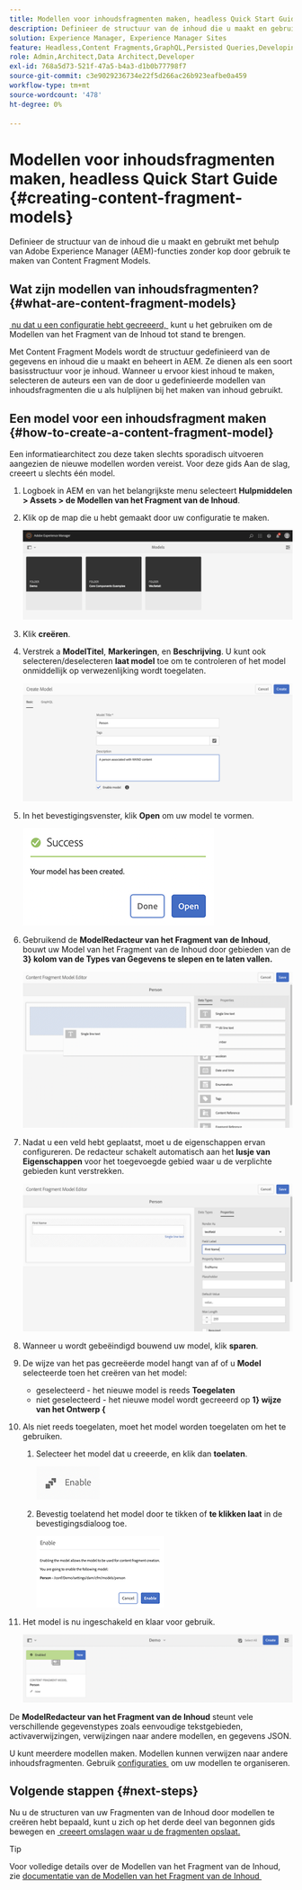 ```yaml
---
title: Modellen voor inhoudsfragmenten maken, headless Quick Start Guide
description: Definieer de structuur van de inhoud die u maakt en gebruikt met behulp van Adobe Experience Manager (AEM)-functies zonder kop door gebruik te maken van Content Fragment Models.
solution: Experience Manager, Experience Manager Sites
feature: Headless,Content Fragments,GraphQL,Persisted Queries,Developing
role: Admin,Architect,Data Architect,Developer
exl-id: 768a5d73-521f-47a5-b4a3-d1b0b77798f7
source-git-commit: c3e9029236734e22f5d266ac26b923eafbe0a459
workflow-type: tm+mt
source-wordcount: '478'
ht-degree: 0%

---
```


# Modellen voor inhoudsfragmenten maken, headless Quick Start Guide {#creating-content-fragment-models}

Definieer de structuur van de inhoud die u maakt en gebruikt met behulp van Adobe Experience Manager (AEM)-functies zonder kop door gebruik te maken van Content Fragment Models.

## Wat zijn modellen van inhoudsfragmenten? {#what-are-content-fragment-models}

[&#x200B; nu dat u een configuratie hebt gecreeerd, &#x200B;](create-configuration.md) kunt u het gebruiken om de Modellen van het Fragment van de Inhoud tot stand te brengen.

Met Content Fragment Models wordt de structuur gedefinieerd van de gegevens en inhoud die u maakt en beheert in AEM. Ze dienen als een soort basisstructuur voor je inhoud. Wanneer u ervoor kiest inhoud te maken, selecteren de auteurs een van de door u gedefinieerde modellen van inhoudsfragmenten die u als hulplijnen bij het maken van inhoud gebruikt.

## Een model voor een inhoudsfragment maken {#how-to-create-a-content-fragment-model}

Een informatiearchitect zou deze taken slechts sporadisch uitvoeren aangezien de nieuwe modellen worden vereist. Voor deze gids Aan de slag, creeert u slechts één model.

1. Logboek in AEM en van het belangrijkste menu selecteert **Hulpmiddelen > Assets > de Modellen van het Fragment van de Inhoud**.
1. Klik op de map die u hebt gemaakt door uw configuratie te maken.

   ![&#x200B; de modellenomslag &#x200B;](assets/models-folder.png)
1. Klik **creëren**.
1. Verstrek a **ModelTitel**, **Markeringen**, en **Beschrijving**. U kunt ook selecteren/deselecteren **laat model** toe om te controleren of het model onmiddellijk op verwezenlijking wordt toegelaten.

   ![&#x200B; creeer een model &#x200B;](assets/models-create.png)
1. In het bevestigingsvenster, klik **Open** om uw model te vormen.

   ![&#x200B; Bevestigingsvenster &#x200B;](assets/models-confirmation.png)
1. Gebruikend de **ModelRedacteur van het Fragment van de Inhoud**, bouwt uw Model van het Fragment van de Inhoud door gebieden van de **3&rbrace; kolom van de Types van Gegevens te slepen en te laten vallen.**

   ![&#x200B; belemmering en dalingsgebieden &#x200B;](assets/models-drag-and-drop.png)

1. Nadat u een veld hebt geplaatst, moet u de eigenschappen ervan configureren. De redacteur schakelt automatisch aan het **lusje van Eigenschappen** voor het toegevoegde gebied waar u de verplichte gebieden kunt verstrekken.

   ![&#x200B; vorm eigenschappen &#x200B;](assets/models-configure-properties.png)
1. Wanneer u wordt gebeëindigd bouwend uw model, klik **sparen**.

1. De wijze van het pas gecreëerde model hangt van af of u **Model** selecteerde toen het creëren van het model:
   * geselecteerd - het nieuwe model is reeds **Toegelaten**
   * niet geselecteerd - het nieuwe model wordt gecreeerd op **1&rbrace; wijze van het Ontwerp &lbrace;**

1. Als niet reeds toegelaten, moet het model **&#x200B;**&#x200B;worden toegelaten om het te gebruiken.
   1. Selecteer het model dat u creeerde, en klik dan **toelaten**.

      ![&#x200B; toelatend het model &#x200B;](assets/models-enable.png)
   1. Bevestig toelatend het model door te tikken of **te klikken laat** in de bevestigingsdialoog toe.

      ![&#x200B; toelatend bevestigingsdialoog &#x200B;](assets/models-enabling.png)
1. Het model is nu ingeschakeld en klaar voor gebruik.

   ![&#x200B; toegelaten Model &#x200B;](assets/models-enabled.png)

De **ModelRedacteur van het Fragment van de Inhoud** steunt vele verschillende gegevenstypes zoals eenvoudige tekstgebieden, activaverwijzingen, verwijzingen naar andere modellen, en gegevens JSON.

U kunt meerdere modellen maken. Modellen kunnen verwijzen naar andere inhoudsfragmenten. Gebruik [&#x200B; configuraties &#x200B;](create-configuration.md) om uw modellen te organiseren.

## Volgende stappen {#next-steps}

Nu u de structuren van uw Fragmenten van de Inhoud door modellen te creëren hebt bepaald, kunt u zich op het derde deel van begonnen gids bewegen en [&#x200B; creeert omslagen waar u de fragmenten opslaat.](create-assets-folder.md)

>[!TIP]
>
>Voor volledige details over de Modellen van het Fragment van de Inhoud, zie [&#x200B; documentatie van de Modellen van het Fragment van de Inhoud &#x200B;](/help/assets/content-fragments/content-fragments-models.md)
